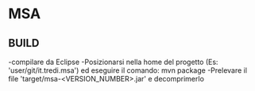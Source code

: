 # MSA

## BUILD
-compilare da Eclipse
-Posizionarsi nella home del progetto (Es: 'user/git/it.tredi.msa') ed eseguire il comando:
	mvn package
-Prelevare il file 'target/msa-<VERSION_NUMBER>.jar' e decomprimerlo
 
